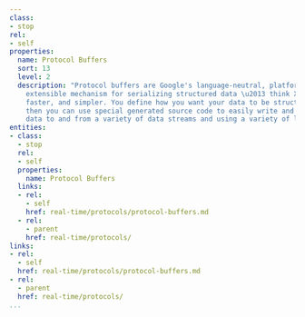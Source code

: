 ```yaml
---
class:
- stop
rel:
- self
properties:
  name: Protocol Buffers
  sort: 13
  level: 2
  description: "Protocol buffers are Google's language-neutral, platform-neutral,
    extensible mechanism for serializing structured data \u2013 think XML, but smaller,
    faster, and simpler. You define how you want your data to be structured once,
    then you can use special generated source code to easily write and read your structured
    data to and from a variety of data streams and using a variety of languages."
entities:
- class:
  - stop
  rel:
  - self
  properties:
    name: Protocol Buffers
  links:
  - rel:
    - self
    href: real-time/protocols/protocol-buffers.md
  - rel:
    - parent
    href: real-time/protocols/
links:
- rel:
  - self
  href: real-time/protocols/protocol-buffers.md
- rel:
  - parent
  href: real-time/protocols/
...
```

